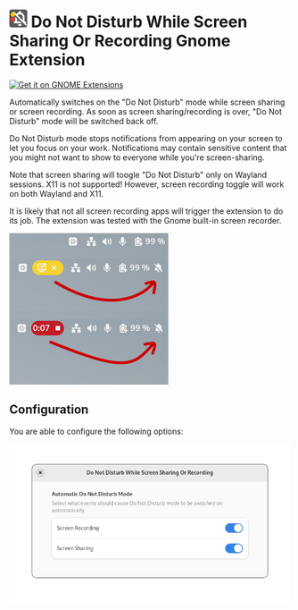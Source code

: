 # <img width="32px" src="./img/icon-128.webp" alt="project icon" /> Do Not Disturb While Screen Sharing Or Recording Gnome Extension

<a
href="https://extensions.gnome.org/extension/5985/do-not-disturb-while-screen-sharing-or-recording/">
<img
src="https://raw.githubusercontent.com/marcinjahn/gnome-quicksettings-audio-devices-hider-extension/8e9404e349a0cf6c235cf69394a6292c6eef4cae/img/get-it-on-ego.svg"
height="100" alt="Get it on GNOME Extensions"/> </a>

Automatically switches on the "Do Not Disturb" mode while screen sharing or
screen recording. As soon as screen sharing/recording is over, "Do Not Disturb"
mode will be switched back off.

Do Not Disturb mode stops notifications from appearing on your screen to let you
focus on your work. Notifications may contain sensitive content that you might
not want to show to everyone while you're screen-sharing.

Note that screen sharing will toogle "Do Not Disturb" only on Wayland sessions.
X11 is not supported! However, screen recording toggle will work on both Wayland
and X11.

It is likely that not all screen recording apps will trigger the extension to do
its job. The extension was tested with the Gnome built-in screen recorder.

![Example of how extension works](./img/example.png)

## Configuration

You are able to configure the following options:

![Extension preferences](./img/preferences.png)